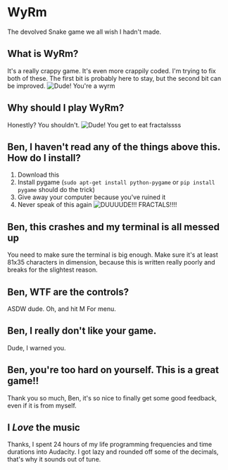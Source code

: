 # WyRm
The devolved Snake game we all wish I hadn't made.

## What is WyRm?
It's a really crappy game. It's even more crappily coded. I'm trying to fix both
of these. The first bit is probably here to stay, but the second bit can be
improved.
![Dude! You're a *wyrm*][wyrm1]
## Why should I play WyRm?
Honestly? You shouldn't.
![*Dude!* You get to eat *fractalssss*][wyrm2]
## Ben, I haven't read any of the things above this. How do I install?
1. Download this
2. Install pygame (`sudo apt-get install python-pygame` or `pip install pygame`
   should do the trick)
3. Give away your computer because you've ruined it
4. Never speak of this again
![**DUUUUDE!!!**  FRACTALS!!!!][wyrm3]
## Ben, this crashes and my terminal is all messed up
You need to make sure the terminal is big enough. Make sure it's at least 81x35
characters in dimension, because this is written really poorly and breaks for
the slightest reason.

## Ben, WTF are the controls?
ASDW dude. Oh, and hit M For menu.

## Ben, I really don't like your game.
Dude, I warned you.

## Ben, you're too hard on yourself. This is a great game!!
Thank you so much, Ben, it's so nice to finally get some good feedback, even if
it is from myself.

## I *Love* the music
Thanks, I spent 24 hours of my life programming frequencies and time durations
into Audacity. I got lazy and rounded off some of the decimals, that's why it
sounds out of tune.

[wyrm1]: benkushigian.com/misc/files/WyRm/punishwyrm.png "WyRm!"
[wyrm2]: benkushigian.com/misc/files/WyRm/mandelsnake.png "WyRm!!"
[wyrm3]: benkushigian.com/misc/files/WyRm/juliawyrm.png "WWWWYYYYRYRRYRYRYYRRRMMMMMMMMMM!!!!!!!!!!!!!!!!!!!!!!!!!!"
